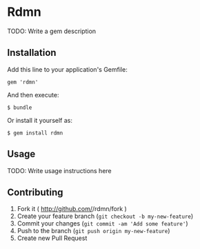 # Rdmn

TODO: Write a gem description

## Installation

Add this line to your application's Gemfile:

    gem 'rdmn'

And then execute:

    $ bundle

Or install it yourself as:

    $ gem install rdmn

## Usage

TODO: Write usage instructions here

## Contributing

1. Fork it ( http://github.com/<my-github-username>/rdmn/fork )
2. Create your feature branch (`git checkout -b my-new-feature`)
3. Commit your changes (`git commit -am 'Add some feature'`)
4. Push to the branch (`git push origin my-new-feature`)
5. Create new Pull Request
